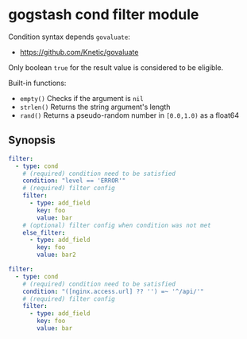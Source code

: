 gogstash cond filter module
=============================

Condition syntax depends `govaluate`:

* https://github.com/Knetic/govaluate

Only boolean `true` for the result value is considered to be eligible.

Built-in functions:

* `empty()` Checks if the argument is `nil`
* `strlen()` Returns the string argument's length
* `rand()` Returns a pseudo-random number in `[0.0,1.0)` as a float64

## Synopsis

```yaml
filter:
  - type: cond
    # (required) condition need to be satisfied
    condition: "level == 'ERROR'"
    # (required) filter config
    filter:
      - type: add_field
        key: foo
        value: bar
    # (optional) filter config when condition was not met
    else_filter:
      - type: add_field
        key: foo
        value: bar2
```

```yaml
filter:
  - type: cond
    # (required) condition need to be satisfied
    condition: "([nginx.access.url] ?? '') =~ '^/api/'"
    # (required) filter config
    filter:
      - type: add_field
        key: foo
        value: bar
```
